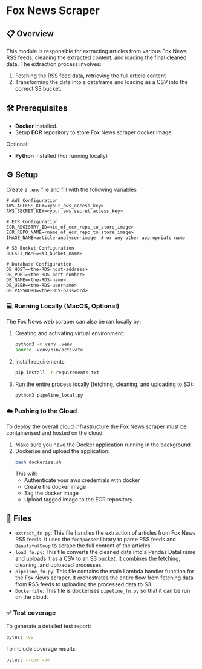 # Fox News Scraper

## 📋 Overview

This module is responsible for extracting articles from various Fox News RSS feeds, cleaning the extracted content, and loading the final cleaned data. The extraction process involves:

1. Fetching the RSS feed data, retrieving the full article content
2. Transforming the data into a dataframe and loading as a CSV into the correct S3 bucket.

## 🛠️ Prerequisites

- **Docker** installed.
- Setup **ECR** repository to store Fox News scraper docker image.

Optional:

- **Python** installed (For running locally)

## ⚙️ Setup

Create a `.env` file and fill with the following variables

```env
# AWS Configuration
AWS_ACCESS_KEY=<your_aws_access_key>
AWS_SECRET_KEY=<your_aws_secret_access_key>

# ECR Configuration
ECR_REGISTRY_ID=<id_of_ecr_repo_to_store_image>
ECR_REPO_NAME=<name_of_ecr_repo_to_store_image>
IMAGE_NAME=article-analyser-image  # or any other appropriate name

# S3 Bucket Configuration
BUCKET_NAME=<s3_bucket_name>

# Database Configuration
DB_HOST=<the-RDS-host-address>
DB_PORT=<the-RDS-port-number>
DB_NAME=<the-RDS-name>
DB_USER=<the-RDS-username>
DB_PASSWORD=<the-RDS-password>
```

### 💻 Running Locally (MacOS, **Optional**)

The Fox News web scraper can also be ran locally by:

1. Creating and activating virtual environment:
   ```bash
   python3 -m venv .venv
   source .venv/bin/activate
   ```
2. Install requirements
   ```bash
   pip install -r requirements.txt
   ```
3. Run the entire process locally (fetching, cleaning, and uploading to S3):
   ```bash
   python3 pipeline_local.py
   ```

### ☁️ Pushing to the Cloud

To deploy the overall cloud infrastructure the Fox News scraper must be containerised and hosted on the cloud:

1. Make sure you have the Docker application running in the background
2. Dockerise and upload the application:
   ```bash
   bash dockerise.sh
   ```
   This will:
   - Authenticate your aws credentials with docker
   - Create the docker image
   - Tag the docker image
   - Upload tagged image to the ECR repository

## 📁 Files

- `extract_fn.py`: This file handles the extraction of articles from Fox News RSS feeds. It uses the `feedparser` library to parse RSS feeds and `BeautifulSoup` to scrape the full content of the articles.
- `load_fn.py`: This file converts the cleaned data into a Pandas DataFrame and uploads it as a CSV to an S3 bucket. It combines the fetching, cleaning, and uploaded processes.
- `pipeline_fn.py`: This file contains the main Lambda handler function for the Fox News scraper. It orchestrates the entire flow from fetching data from RSS feeds to uploading the processed data to S3.
- `Dockerfile`: This file is dockerises `pipeline_fn.py` so that it can be run on the cloud.

### ✅ Test coverage

To generate a detailed test report:

```bash
pytest -vv
```

To include coverage results:

```bash
pytest --cov -vv
```
